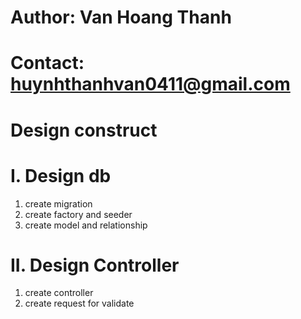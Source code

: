 # Author: Van Hoang Thanh 
# Contact: huynhthanhvan0411@gmail.com
# Design construct 
# I. Design db
1. create migration
2. create factory and seeder
3. create model and relationship 

# II. Design Controller
1. create controller 
2. create request for validate 
